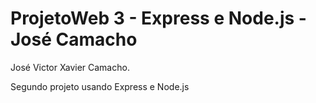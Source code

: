 
# ProjetoWeb 3 - Express e Node.js - José Camacho

José Victor Xavier Camacho.

Segundo projeto usando Express e Node.js

